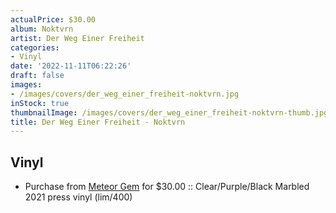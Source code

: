 ```yaml
---
actualPrice: $30.00
album: Noktvrn
artist: Der Weg Einer Freiheit
categories:
- Vinyl
date: '2022-11-11T06:22:26'
draft: false
images:
- /images/covers/der_weg_einer_freiheit-noktvrn.jpg
inStock: true
thumbnailImage: /images/covers/der_weg_einer_freiheit-noktvrn-thumb.jpg
title: Der Weg Einer Freiheit - Noktvrn
---
```


## Vinyl
* Purchase from [Meteor Gem](https://meteor-gem.com/products/der-weg-einer-freiheit-noktvrn-2xlp) for $30.00 :: Clear/Purple/Black Marbled 2021 press vinyl (lim/400)
